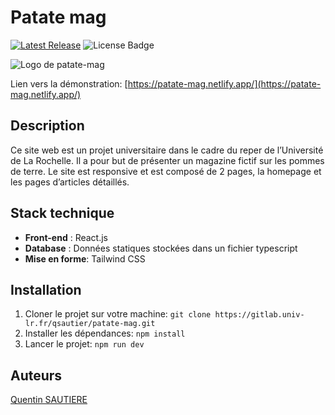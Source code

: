 # Patate mag   

[![Latest Release](https://gitlab.univ-lr.fr/qsautier/patate-mag/-/badges/release.svg)](https://gitlab.univ-lr.fr/qsautier/patate-mag/-/releases)
![License Badge](https://img.shields.io/badge/license-GPL--3.0-green.svg)


![Logo de patate-mag](public/patate.avif)

Lien vers la démonstration: [https://patate-mag.netlify.app/](https://patate-mag.netlify.app/)

## Description

Ce site web est un projet universitaire dans le cadre du reper de l’Université de La Rochelle. Il a pour but de
présenter
un magazine fictif sur les pommes de terre.
Le site est responsive et est composé de 2 pages, la homepage et les pages d’articles détaillés.

## Stack technique

- **Front-end** : React.js
- **Database** : Données statiques stockées dans un fichier typescript
- **Mise en forme**: Tailwind CSS

## Installation

1) Cloner le projet sur votre machine: `git clone https://gitlab.univ-lr.fr/qsautier/patate-mag.git`
2) Installer les dépendances: `npm install`
3) Lancer le projet: `npm run dev`

## Auteurs

[Quentin SAUTIERE](https://gitlab.univ-lr.fr/qsautier)